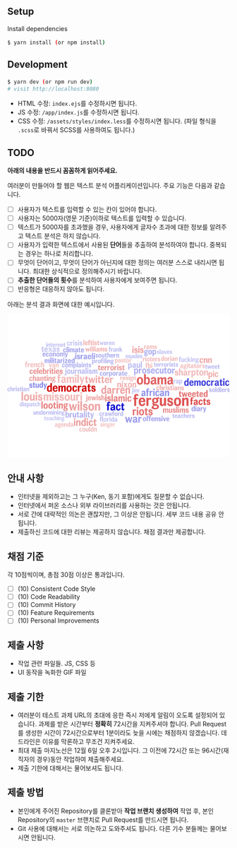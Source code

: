 ## Setup

Install dependencies

```sh
$ yarn install (or npm install)
```

## Development

```sh
$ yarn dev (or npm run dev)
# visit http://localhost:8080
```

- HTML 수정: `index.ejs`를 수정하시면 됩니다.
- JS 수정: `/app/index.js`를 수정하시면 됩니다.
- CSS 수정: `/assets/styles/index.less`를 수정하시면 됩니다. (파일 형식을 `.scss`로 바꿔서 SCSS를 사용하여도 됩니다.)

## TODO

**아래의 내용을 반드시 꼼꼼하게 읽어주세요.**

여러분이 만들어야 할 웹은 텍스트 분석 어플리케이션입니다. 주요 기능은 다음과 같습니다.

- [ ] 사용자가 텍스트를 입력할 수 있는 칸이 있어야 합니다.
- [ ] 사용자는 5000자(영문 기준)이하로 텍스트를 입력할 수 있습니다.
- [ ] 텍스트가 5000자를 초과했을 경우, 사용자에게 글자수 초과에 대한 정보를 알려주고 텍스트 분석은 하지 않습니다.
- [ ] 사용자가 입력한 텍스트에서 사용된 **단어**들을 추출하여 분석하여야 합니다. 중복되는 경우는 하나로 처리합니다.
- [ ] 무엇이 단어이고, 무엇이 단어가 아닌지에 대한 정의는 여러분 스스로 내리시면 됩니다. 최대한 상식적으로 정의해주시기 바랍니다.
- [ ] **추출한 단어들의 횟수**를 분석하여 사용자에게 보여주면 됩니다.
- [ ] 반응형은 대응하지 않아도 됩니다.

아래는 분석 결과 화면에 대한 예시입니다.

![Graphical Analysis](/sample_words_analysis.png)

## 안내 사항

- 인터넷을 제외하고는 그 누구(Ken, 동기 포함)에게도 질문할 수 없습니다.
- 인터넷에서 퍼온 소스나 외부 라이브러리를 사용하는 것은 안됩니다.
- 서로 간에 대략적인 의논은 괜찮지만, 그 이상은 안됩니다. 세부 코드 내용 공유 안됩니다.
- 제출하신 코드에 대한 리뷰는 제공하지 않습니다. 채점 결과만 제공합니다.

## 채점 기준

각 10점씩이며, 총점 30점 이상은 통과입니다.

- [ ] (10) Consistent Code Style
- [ ] (10) Code Readability
- [ ] (10) Commit History
- [ ] (10) Feature Requirements
- [ ] (10) Personal Improvements

## 제출 사항

- 작업 관련 파일들. JS, CSS 등
- UI 동작을 녹화한 GIF 파일

## 제출 기한

- 여러분이 테스트 과제 URL의 초대에 응한 즉시 저에게 알림이 오도록 설정되어 있습니다. 과제를 받은 시간부터 **정확히** 72시간을 지켜주셔야 합니다. Pull Request를 생성한 시간이 72시간으로부터 1분이라도 늦을 시에는 채점하지 않겠습니다. 데드라인은 이유를 막론하고 무조건 지켜주세요.
- 최대 제출 마지노선은 12월 6일 오후 2시입니다. 그 이전에 72시간 또는 96시간(재직자의 경우)동안 작업하여 제출해주세요.
- 제출 기한에 대해서는 물어보셔도 됩니다.

## 제출 방법

- 본인에게 주어진 Repository를 클론받아 **작업 브랜치 생성하여** 작업 후, 본인 Repository의 `master` 브랜치로 Pull Request를 만드시면 됩니다.
- Git 사용에 대해서는 서로 의논하고 도와주셔도 됩니다. 다른 기수 분들께는 물어보시면 안됩니다.

